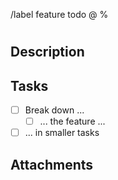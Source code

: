 /label feature todo
@<TagTeamMember>
%<milestone>

# <Feature Title>
## Description
<Describe the new feature which you want to implement>

## Tasks
- [ ] Break down ...
  - [ ] ... the feature ...
- [ ]  ... in smaller tasks

## Attachments
<pictures>
<or files>
